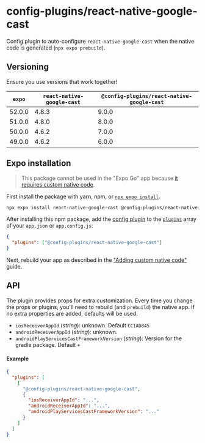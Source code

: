 # config-plugins/react-native-google-cast

Config plugin to auto-configure `react-native-google-cast` when the native code is generated (`npx expo prebuild`).

## Versioning

Ensure you use versions that work together!

| `expo` | `react-native-google-cast` | `@config-plugins/react-native-google-cast` |
| ------ | -------------------------- | ------------------------------------------ |
| 52.0.0 | 4.8.3                      | 9.0.0                                      |
| 51.0.0 | 4.8.0                      | 8.0.0                                      |
| 50.0.0 | 4.6.2                      | 7.0.0                                      |
| 49.0.0 | 4.6.2                      | 6.0.0                                      |

## Expo installation

> This package cannot be used in the "Expo Go" app because [it requires custom native code](https://docs.expo.io/workflow/customizing/).

First install the package with yarn, npm, or [`npx expo install`](https://docs.expo.io/workflow/expo-cli/#expo-install).

```sh
npx expo install react-native-google-cast @config-plugins/react-native-google-cast
```

After installing this npm package, add the [config plugin](https://docs.expo.io/guides/config-plugins/) to the [`plugins`](https://docs.expo.io/versions/latest/config/app/#plugins) array of your `app.json` or `app.config.js`:

```json
{
  "plugins": ["@config-plugins/react-native-google-cast"]
}
```

Next, rebuild your app as described in the ["Adding custom native code"](https://docs.expo.io/workflow/customizing/) guide.

## API

The plugin provides props for extra customization. Every time you change the props or plugins, you'll need to rebuild (and `prebuild`) the native app. If no extra properties are added, defaults will be used.

- `iosReceiverAppId` (_string_): unknown. Default `CC1AD845`
- `androidReceiverAppId` (_string_): unknown.
- `androidPlayServicesCastFrameworkVersion` (_string_): Version for the gradle package. Default `+`

#### Example

```json
{
  "plugins": [
    [
      "@config-plugins/react-native-google-cast",
      {
        "iosReceiverAppId": "...",
        "androidReceiverAppId": "...",
        "androidPlayServicesCastFrameworkVersion": "..."
      }
    ]
  ]
}
```
